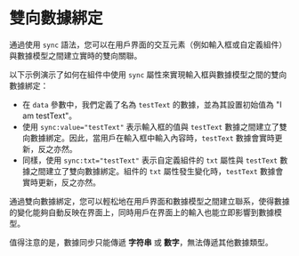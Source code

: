 <template is="exm-article">
<a href="../../publics/examples/sync/demo.html" preview></a>
<a href="../../publics/examples/sync/test-demo.html" main></a>
<a href="../../publics/examples/sync/custom-input.html"></a>
</template>

# 雙向數據綁定

通過使用 `sync` 語法，您可以在用戶界面的交互元素（例如輸入框或自定義組件）與數據模型之間建立實時的雙向關聯。

以下示例演示了如何在組件中使用 `sync` 屬性來實現輸入框與數據模型之間的雙向數據綁定：

- 在 `data` 參數中，我們定義了名為 `testText` 的數據，並為其設置初始值為 "I am testText"。
- 使用 `sync:value="testText"` 表示輸入框的值與 `testText` 數據之間建立了雙向數據綁定。因此，當用戶在輸入框中輸入內容時，`testText` 數據會實時更新，反之亦然。
- 同樣，使用 `sync:txt="testText"` 表示自定義組件的 `txt` 屬性與 `testText` 數據之間建立了雙向數據綁定。組件的 `txt` 屬性發生變化時，`testText` 數據會實時更新，反之亦然。

通過雙向數據綁定，您可以輕松地在用戶界面和數據模型之間建立聯系，使得數據的變化能夠自動反映在界面上，同時用戶在界面上的輸入也能立即影響到數據模型。

值得注意的是，數據同步只能傳遞 **字符串** 或 **數字**，無法傳遞其他數據類型。
